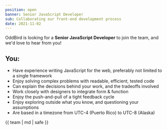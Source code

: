 ```yaml
---
position: open
banner: Senior JavaScript Developer
sub: Collaborating our front-end development process
date: 2021-11-02
---
```


OddBird is looking for a **Senior JavaScript Developer** to join the team,
and we'd love to hear from you!

## You:

- Have experience writing JavaScript for the web, preferably not limited to a single framework
- Enjoy solving complex problems with readable, efficient, tested code
- Can explain the decisions behind your work, and the tradeoffs involved
- Work closely with designers to integrate form & function
- Enjoy the push-and-pull of a tight feedback cycle
- Enjoy exploring outside what you know, and questioning your assumptions
- Are based in a timezone from UTC-4 (Puerto Rico) to UTC-8 (Alaska)


{{ team | md | safe }}
